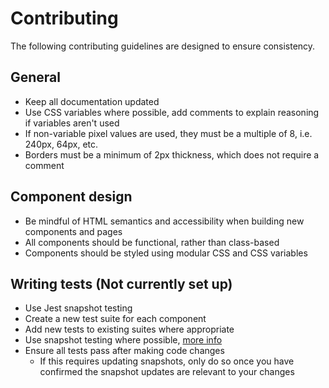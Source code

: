 # Contributing

The following contributing guidelines are designed to ensure consistency.

## General

- Keep all documentation updated
- Use CSS variables where possible, add comments to explain reasoning if variables aren't used
- If non-variable pixel values are used, they must be a multiple of 8, i.e. 240px, 64px, etc.
- Borders must be a minimum of 2px thickness, which does not require a comment

## Component design

- Be mindful of HTML semantics and accessibility when building new components and pages
- All components should be functional, rather than class-based
- Components should be styled using modular CSS and CSS variables

## Writing tests (Not currently set up)

- Use Jest snapshot testing
- Create a new test suite for each component
- Add new tests to existing suites where appropriate
- Use snapshot testing where possible, [more info](https://jestjs.io/docs/snapshot-testing)
- Ensure all tests pass after making code changes
  - If this requires updating snapshots, only do so once you have confirmed the snapshot updates are relevant to your changes
